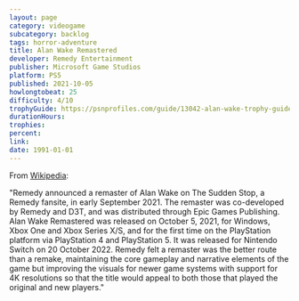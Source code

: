 ```yaml
---
layout: page
category: videogame
subcategory: backlog
tags: horror-adventure
title: Alan Wake Remastered
developer: Remedy Entertainment
publisher: Microsoft Game Studios
platform: PS5
published: 2021-10-05
howlongtobeat: 25
difficulty: 4/10
trophyGuide: https://psnprofiles.com/guide/13042-alan-wake-trophy-guide
durationHours:
trophies:
percent:
link:
date: 1991-01-01
---
```


From [Wikipedia](https://en.wikipedia.org/wiki/Alan_Wake):

"Remedy announced a remaster of Alan Wake on The Sudden Stop, a Remedy fansite, in early September 2021. The remaster was co-developed by Remedy and D3T, and was distributed through Epic Games Publishing. Alan Wake Remastered was released on October 5, 2021, for Windows, Xbox One and Xbox Series X/S, and for the first time on the PlayStation platform via PlayStation 4 and PlayStation 5. It was released for Nintendo Switch on 20 October 2022. Remedy felt a remaster was the better route than a remake, maintaining the core gameplay and narrative elements of the game but improving the visuals for newer game systems with support for 4K resolutions so that the title would appeal to both those that played the original and new players."

